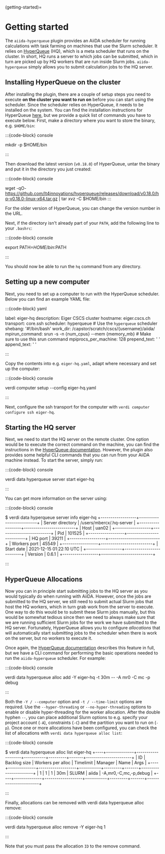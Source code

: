 (getting-started)=

# Getting started

The `aiida-hyperqueue` plugin provides an AiiDA scheduler for running calculations with task farming on machines that use the Slurm scheduler.
It relies on [HyperQueue] (HQ), which is a meta scheduler that runs on the cluster.
In short, HQ runs a server to which jobs can be submitted, which in turn are picked up by HQ workers that are run inside Slurm jobs.
`aiida-hyperqueue` simply allows you to submit calculation jobs to the HQ server.

## Installing HyperQueue on the cluster

After installing the plugin, there are a couple of setup steps you need to execute **on the cluster you want to run on** before you can start using the scheduler.
Since the scheduler relies on HyperQueue, it needs to be installed on the system.
You can find the installation instructions for HyperQueue [here](https://it4innovations.github.io/hyperqueue/stable/installation/), but we provide a quick list of commands you have to execute below.
First, make a directory where you want to store the binary, e.g. `$HOME/bin`:

:::{code-block} console

mkdir -p $HOME/bin

:::

Then download the latest version (`v0.18.0`) of HyperQueue, untar the binary and put it in the directory you just created:

:::{code-block} console

wget -qO- https://github.com/It4innovations/hyperqueue/releases/download/v0.18.0/hq-v0.18.0-linux-x64.tar.gz | tar xvz -C $HOME/bin
:::

For the older version of HyperQueue, you can change the version number in the URL.

Next, if the directory isn't already part of your `PATH`, add the following line to your `.bashrc`:

:::{code-block} console

export PATH=$HOME/bin:$PATH

:::

You should now be able to run the `hq` command from any directory.

## Setting up a new computer

Next, you need to set up a computer to run with the HyperQueue scheduler.
Below you can find an example YAML file:

:::{code-block} yaml

label: eiger-hq
description: Eiger CSCS cluster
hostname: eiger.cscs.ch
transport: core.ssh
scheduler: hyperqueue  # Use the `hyperqueue` scheduler
shebang: '#!/bin/bash'
work_dir: /capstor/scratch/cscs/{username}/aiida/
mpirun_command: srun -s -n {num_cpus} --mem {memory_mb}  # Make sure to use this srun command
mpiprocs_per_machine: 128
prepend_text: ' '
append_text: ' '

:::

Copy the contents into e.g. `eiger-hq.yaml`, adapt where necessary and set up the computer:

:::{code-block} console

verdi computer setup --config eiger-hq.yaml

:::

Next, configure the ssh transport for the computer with `verdi computer configure ssh eiger-hq`.

## Starting the HQ server

Next, we need to start the HQ server on the remote cluster.
One option would be to execute the correct command on the machine, you can find the instructions in the [HyperQueue documentation](https://it4innovations.github.io/hyperqueue/stable/deployment/server/).
However, the plugin also provides some helpful CLI commands that you can run from your AiiDA machine instead.
To start the server, simply run:

:::{code-block} console

verdi data hyperqueue server start eiger-hq

:::

You can get more information on the server using:

:::{code-block} console

$ verdi data hyperqueue server info eiger-hq
+------------------+--------------------------+
| Server directory | /users/mbercx/.hq-server |
+------------------+--------------------------+
| Host             | uan02                    |
+------------------+--------------------------+
| Pid              | 101525                   |
+------------------+--------------------------+
| HQ port          | 39211                    |
+------------------+--------------------------+
| Workers port     | 45549                    |
+------------------+--------------------------+
| Start date       | 2021-12-15 01:22:10 UTC  |
+------------------+--------------------------+
| Version          | 0.6.1                    |
+------------------+--------------------------+

:::

## HyperQueue Allocations

Now you can in principle start submitting jobs to the HQ server as you would typically do when running with AiiDA.
However, once the jobs are submitted to the HQ server, we still need to submit actual Slurm jobs that host the HQ workers, which in turn grab work from the server to execute.
One way to do this would be to submit these Slurm jobs manually, but this would be somewhat tedious since then we need to always make sure that we are running sufficient Slurm jobs for the work we have submitted to the HQ server.
Fortunately, HyperQueue allows you to configure *allocations* that will automatically start submitting jobs to the scheduler when there is work on the server, but no workers to execute it.

Once again, the [HyperQueue documentation](https://it4innovations.github.io/hyperqueue/stable/deployment/allocation/) describes this feature in full, but we have a CLI command for performing the basic operations needed to run the `aiida-hyperqueue` scheduler.
For example:

:::{code-block} console

verdi data hyperqueue alloc add -Y eiger-hq -t 30m -- -A mr0 -C mc -p debug

:::

Both the `-Y / --computer` option and `-t / --time-limit` options are required.
Use the `--hyper-threading` or `--no-hyper-threading` options to enable or disable hyper-threading for the worker allocation.
After the double hyphen `--`, you can place additional Slurm options to e.g. specify your project account (`-A`), constraints (`-C`) and the partition you want to run on (`-p`).
Once one or more allocations have been configured, you can check the list of allocations with `verdi data hyperqueue alloc list`:

:::{code-block} console

$ verdi data hyperqueue alloc list eiger-hq
+----+--------------+-------------------+-----------+---------+-------+-----------------------+
| ID | Backlog size | Workers per alloc | Timelimit | Manager | Name  | Args                  |
+----+--------------+-------------------+-----------+---------+-------+-----------------------+
| 1  | 1            | 1                 | 30m       | SLURM   | aiida | -A,mr0,-C,mc,-p,debug |
+----+--------------+-------------------+-----------+---------+-------+-----------------------+

:::

Finally, allocations can be removed with verdi data hyperqueue alloc remove:

:::{code-block} console

verdi data hyperqueue alloc remove -Y eiger-hq 1

:::

Note that you must pass the allocation `ID` to the remove command.


[HyperQueue]: https://it4innovations.github.io/hyperqueue/stable/
